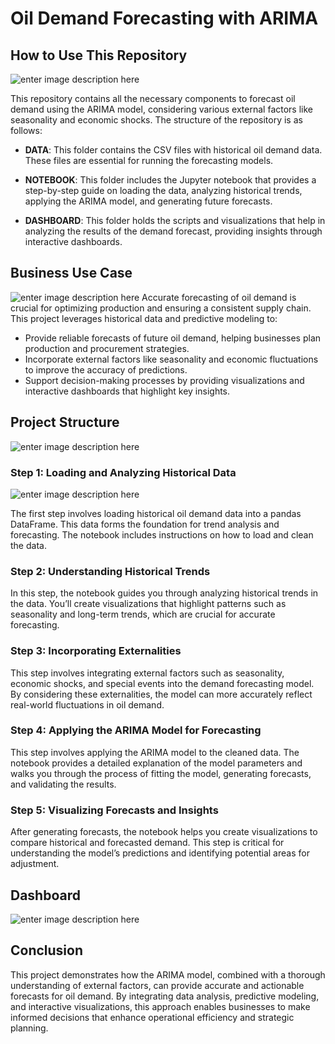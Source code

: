 # Oil Demand Forecasting with ARIMA

## How to Use This Repository
![enter image description here](https://i.pinimg.com/736x/60/60/f2/6060f272a12cc311bc7dfe6d13a19caa.jpg)

This repository contains all the necessary components to forecast oil demand using the ARIMA model, considering various external factors like seasonality and economic shocks. The structure of the repository is as follows:

-   **DATA**: This folder contains the CSV files with historical oil demand data. These files are essential for running the forecasting models.
    
-   **NOTEBOOK**: This folder includes the Jupyter notebook that provides a step-by-step guide on loading the data, analyzing historical trends, applying the ARIMA model, and generating future forecasts.
    
-   **DASHBOARD**: This folder holds the scripts and visualizations that help in analyzing the results of the demand forecast, providing insights through interactive dashboards.
    

## Business Use Case
![enter image description here](https://i.pinimg.com/736x/cd/5a/89/cd5a89e8864c616b6312a60c86988b09.jpg)
Accurate forecasting of oil demand is crucial for optimizing production and ensuring a consistent supply chain. This project leverages historical data and predictive modeling to:

-   Provide reliable forecasts of future oil demand, helping businesses plan production and procurement strategies.
-   Incorporate external factors like seasonality and economic fluctuations to improve the accuracy of predictions.
-   Support decision-making processes by providing visualizations and interactive dashboards that highlight key insights.

## Project Structure
![enter image description here](https://i.pinimg.com/736x/44/da/14/44da1474bff6159da1fe39c7b4eba7ca.jpg)

### Step 1: Loading and Analyzing Historical Data
![enter image description here](https://i.pinimg.com/736x/f3/76/12/f37612d847e91be1a164ef14ad521566.jpg)

The first step involves loading historical oil demand data into a pandas DataFrame. This data forms the foundation for trend analysis and forecasting. The notebook includes instructions on how to load and clean the data.

### Step 2: Understanding Historical Trends

In this step, the notebook guides you through analyzing historical trends in the data. You’ll create visualizations that highlight patterns such as seasonality and long-term trends, which are crucial for accurate forecasting.

### Step 3: Incorporating Externalities

This step involves integrating external factors such as seasonality, economic shocks, and special events into the demand forecasting model. By considering these externalities, the model can more accurately reflect real-world fluctuations in oil demand.

### Step 4: Applying the ARIMA Model for Forecasting

This step involves applying the ARIMA model to the cleaned data. The notebook provides a detailed explanation of the model parameters and walks you through the process of fitting the model, generating forecasts, and validating the results.

### Step 5: Visualizing Forecasts and Insights

After generating forecasts, the notebook helps you create visualizations to compare historical and forecasted demand. This step is critical for understanding the model’s predictions and identifying potential areas for adjustment.
## Dashboard
![enter image description here](https://i.pinimg.com/736x/67/23/f2/6723f22b4de53da8dfc4344cecd8a9cb.jpg)

## Conclusion

This project demonstrates how the ARIMA model, combined with a thorough understanding of external factors, can provide accurate and actionable forecasts for oil demand. By integrating data analysis, predictive modeling, and interactive visualizations, this approach enables businesses to make informed decisions that enhance operational efficiency and strategic planning.
